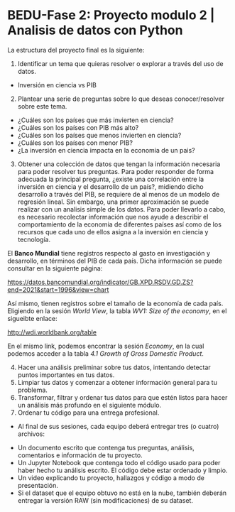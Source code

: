 # BEDU-Fase 2: Proyecto modulo 2 | Analisis de datos con Python

La estructura del proyecto final es la siguiente:

1. Identificar un tema que quieras resolver o explorar a través del uso de datos.
- Inversión en ciencia vs PIB 
2. Plantear una serie de preguntas sobre lo que deseas conocer/resolver sobre este tema.
- ¿Cuáles son los países que más invierten en ciencia?
- ¿Cuáles son los países con PIB más alto?
- ¿Cuáles son los países que menos invierten en ciencia?
- ¿Cuáles son los países con menor PIB?
- ¿La inversión en ciencia impacta en la economia de un pais?
3. Obtener una colección de datos que tengan la información necesaria para poder resolver tus preguntas.
Para poder responder de forma adecuada la principal pregunta, ¿existe una correlación entre la inversión en ciencia y el desarrollo de un país?, midiendo dicho desarrollo a través del PIB, se requiere de al menos de un modelo de regresión lineal. Sin embargo, una primer aproximación se puede realizar con un analisis simple de los datos. Para poder llevarlo a cabo, es necesario recolectar información que nos ayude a describir el comportamiento de la economia de diferentes países así como de los recursos que cada uno de ellos asigna a la inversión en ciencia y tecnología.

El **Banco Mundial** tiene registros respecto al gasto en investigación y desarrollo, en términos del PIB de cada país. Dicha información se puede consultar en la siguiente página:

https://datos.bancomundial.org/indicator/GB.XPD.RSDV.GD.ZS?end=2021&start=1996&view=chart

Así mismo, tienen registros sobre el tamaño de la economía de cada país. Eligiendo en la sesión *World View*, la tabla *WV1: Size of the economy*, en el sigueibte enlace:

http://wdi.worldbank.org/table

En el mismo link, podemos encontrar la sesión *Economy*, en la cual podemos acceder a la tabla *4.1 Growth of Gross Domestic Product*.


4.  Hacer una análisis preliminar sobre tus datos, intentando detectar puntos importantes en tus datos.
5. Limpiar tus datos y comenzar a obtener información general para tu problema.
6. Transformar, filtrar y ordenar tus datos para que estén listos para hacer un análisis más profundo en el siguiente módulo.
7. Ordenar tu código para una entrega profesional.

* Al final de sus sesiones, cada equipo deberá entregar tres (o cuatro) archivos:
- Un documento escrito que contenga tus preguntas, análisis, comentarios e información de tu proyecto.
- Un Jupyter Notebook que contenga todo el código usado para poder haber hecho tu análisis escrito. El código debe estar ordenado y limpio.
- Un video explicando tu proyecto, hallazgos y código a modo de presentación.
- Si el dataset que el equipo obtuvo no está en la nube, también deberán entregar la versión RAW (sin modificaciones) de su dataset.
